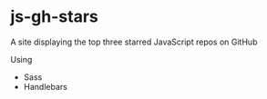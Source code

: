 # js-gh-stars
A site displaying the top three starred JavaScript repos on GitHub

Using
- Sass
- Handlebars
